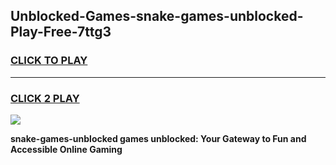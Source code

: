 
## Unblocked-Games-snake-games-unblocked-Play-Free-7ttg3
<h3>
<a href="https://premium76.site?title=snake-games-unblocked&ref=10A">CLICK TO PLAY</a></h3>
<hr>

<h3>
<a href="https://premium76.site?title=snake-games-unblocked&ref=10A">CLICK 2 PLAY</a>
  
</h3>

<a href="https://premium76.site?title=snake-games-unblocked&ref=10A"><img src="https://clearcache.store/games.png"></a>


**snake-games-unblocked games unblocked: Your Gateway to Fun and Accessible Online Gaming**
